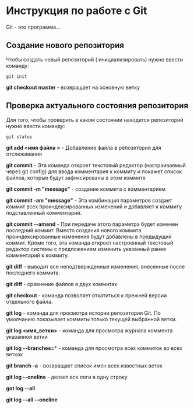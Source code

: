 # Инструкция по работе с Git 

Git - это программа...

## Создание нового репозитория

Чтобы создать новый репозиторий ( инициализировать) нужно ввести команду: 

    git init



**git checkout master** - возвращает на основную ветку

## Проверка актуального состояния репозитория

Для того, чтобы проверить в каком состоянии находится репозиторий нужно ввести команду:

    git status

**git add <имя файла >** - Добавление файла в репозиторий для отслеживания

**git commit** - Эта команда откроет текстовый редактор (настраиваемый через git config) для ввода комментария к коммиту и покажет список файлов, которые будут зафиксированы в этом коммите 

**git commit -m "message"** - создание коммита с комментарием 

**git commit -am "message"** - Эта комбинация параметров создает коммит всех 
проиндексированных изменений и добавляет к коммиту подставленный комментарий.

**git commit --amend** - При передаче этого параметра будет изменен последний коммит. Вместо создания нового коммита проиндексированные изменения будут добавлены в предыдущий коммит. Кроме того, эта команда откроет настроенный текстовый редактор системы с предложением изменить указанный ранее комментарий к коммиту.

**git diff** - выводит все неподтвержденные изменения, внесенные после последнего коммита.

**git diff <hash1> <hash2>** - сравнение файлов в двух коммитах 

**git checkout <hash>** - команда позволяет откатиться к прежней версии отдельного файла.

**git log** - команда для просмотра истории репозитория Git. По умолчанию показывает коммиты только текущей выбранной ветки. 

**git log <имя_ветки>**  - команда для просмотра журнала коммента указанной ветки

**git log --branches=*** - команда для просмотра всех коммитов во всех ветках

**git branch -a** - возвращает список имен всех известных веток

**git log --oneline** - делает все логи в одну строку

**got log --all**

**git log --all --oneline**